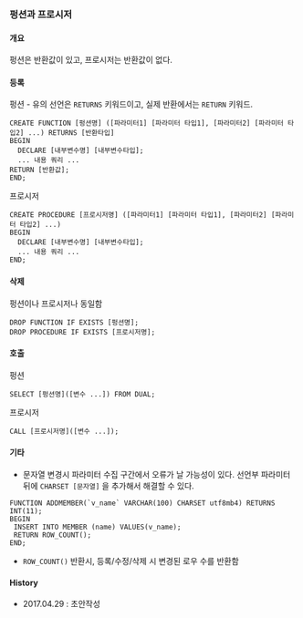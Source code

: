 ### 펑션과 프로시저

#### 개요
펑션은 반환값이 있고, 프로시저는 반환값이 없다.

#### 등록
펑션 - 유의 선언은 `RETURNS` 키워드이고, 실제 반환에서는 `RETURN` 키워드.
```
CREATE FUNCTION [펑션명] ([파라미터1] [파라미터 타입1], [파라미터2] [파라미터 타입2] ...) RETURNS [반환타입]
BEGIN
  DECLARE [내부변수명] [내부변수타입];
  ... 내용 쿼리 ...
RETURN [반환값];
END;
```
프로시저
```
CREATE PROCEDURE [프로시저명] ([파라미터1] [파라미터 타입1], [파라미터2] [파라미터 타입2] ...)
BEGIN
  DECLARE [내부변수명] [내부변수타입];
  ... 내용 쿼리 ...
END;
```

#### 삭제
펑션이나 프로시저나 동일함
```
DROP FUNCTION IF EXISTS [펑션명];
DROP PROCEDURE IF EXISTS [프로시저명];
```

#### 호출
펑션
```
SELECT [펑션명]([변수 ...]) FROM DUAL;
```
프로시저
```
CALL [프로시저명]([변수 ...]);
```

#### 기타
- 문자열 변경시 파라미터 수집 구간에서 오류가 날 가능성이 있다. 선언부 파라미터 뒤에 `CHARSET [문자열]` 을 추가해서 해결할 수 있다.
```
FUNCTION ADDMEMBER(`v_name` VARCHAR(100) CHARSET utf8mb4) RETURNS INT(11);
BEGIN
 INSERT INTO MEMBER (name) VALUES(v_name);
 RETURN ROW_COUNT();
END;
```
- `ROW_COUNT()` 반환시, 등록/수정/삭제 시 변경된 로우 수를 반환함

#### History
- 2017.04.29 : 초안작성
